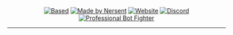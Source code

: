 <div align="center">
  <a href="https://nersent.com"><img src="https://cdn.nersent.com/public/badges/based.svg" alt="Based" /></a>
  <a href="https://nersent.com"><img src="https://cdn.nersent.com/public/badges/made_by_nersent.svg" alt="Made by Nersent" /></a>
  <a href="https://nersent.com"><img src="https://cdn.nersent.com/public/badges/website.svg" alt="Website" /></a>
  <a href="https://discord.gg/P7Vn4VX"><img src="https://cdn.nersent.com/public/badges/discord.svg" alt="Discord" /></a>
  <a href="https://fingerprint.com/"><img src="https://cdn.nersent.com/public/badges/bot_fighter.svg" alt="Professional Bot Fighter" /></a>

</div>

---

